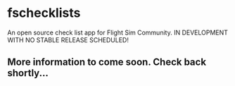 # fschecklists
An open source check list app for Flight Sim Community. IN DEVELOPMENT WITH NO STABLE RELEASE SCHEDULED!
## More information to come soon. Check back shortly...
